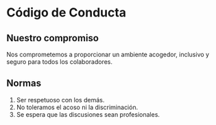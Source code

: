 # Código de Conducta

## Nuestro compromiso
Nos comprometemos a proporcionar un ambiente acogedor, inclusivo y seguro para todos los colaboradores.

## Normas
1. Ser respetuoso con los demás.
2. No toleramos el acoso ni la discriminación.
3. Se espera que las discusiones sean profesionales.
